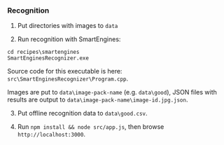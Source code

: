 ### Recognition

1. Put directories with images to `data`

2. Run recognition with SmartEngines:
```
cd recipes\smartengines
SmartEnginesRecognizer.exe
```

Source code for this executable is here: `src\SmartEnginesRecognizer\Program.cpp`.

Images are put to `data\image-pack-name` (e.g. `data\good`), JSON files with results are output to `data\image-pack-name\image-id.jpg.json`.

3. Put offline recognition data to `data\good.csv`.

4. Run `npm install && node src/app.js`, then browse `http://localhost:3000`.